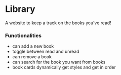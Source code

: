 # Library

A website to keep a track on the books you've read!


### Functionalities

- can add a new book
- toggle between read and unread
- can remove a book
- can search for the book you want from books
- book cards dynamically get styles and get in order

